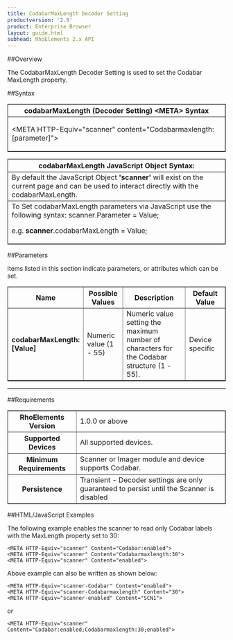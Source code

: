 ```yaml
---
title: CodabarMaxLength Decoder Setting
productversion: '2.5'
product: Enterprise Browser
layout: guide.html
subhead: RhoElements 2.x API
---
```


##Overview

The CodabarMaxLength Decoder Setting is used to set the Codabar MaxLength property.

##Syntax

<table class="facelift" style="width:100%" border="1" padding="5px"> <tr><th class="tableHeading">codabarMaxLength (Decoder Setting) &lt;META&gt; Syntax
</th></tr><tr><td class="clsSyntaxCells clsOddRow"><p>&lt;META HTTP-Equiv="scanner" content="Codabarmaxlength:[parameter]"&gt;</p></td></tr></table>
<table class="facelift" style="width:100%" border="1" padding="5px"> <tr><th class="tableHeading">codabarMaxLength JavaScript Object Syntax:</th></tr><tr><td class="clsSyntaxCells clsOddRow">
By default the JavaScript Object <b>'scanner'</b> will exist on the current page and can be used to interact directly with the codabarMaxLength.
</td></tr><tr><td class="clsSyntaxCells clsEvenRow">
To Set codabarMaxLength parameters via JavaScript use the following syntax: scanner.Parameter = Value;
<P />e.g. <b>scanner</b>.codabarMaxLength = Value;
</td></tr></table>

##Parameters


Items listed in this section indicate parameters, or attributes which can be set.
<table class="facelift" style="width:100%" border="1" padding="5px"> <col width="20%" /><col width="20%" /><col width="38%" /><col width="22%" /><tr><th class="tableHeading">Name</th><th class="tableHeading">Possible Values</th><th class="tableHeading">Description</th><th class="tableHeading">Default Value</th></tr><tr><td class="clsSyntaxCells clsOddRow"><b>codabarMaxLength:[Value]
</b></td><td class="clsSyntaxCells clsOddRow">Numeric value (1 - 55)</td><td class="clsSyntaxCells clsOddRow">Numeric value setting the maximum number of characters for the Codabar structure (1 - 55).</td><td class="clsSyntaxCells clsOddRow">Device specific</td></tr></table>
<table class="facelift" style="width:100%" border="1" padding="5px"> <col width="78%" /><col width="8%" /><col width="1%" /><col width="5%" /><col width="1%" /><col width="5%" /><col width="2%" /></table>





##Requirements

<table class="facelift" style="width:100%" border="1" padding="5px"> <tr><th class="tableHeading">RhoElements Version</th><td class="clsSyntaxCell clsEvenRow">1.0.0 or above
</td></tr><tr><th class="tableHeading">Supported Devices</th><td class="clsSyntaxCell clsOddRow">All supported devices.</td></tr><tr><th class="tableHeading">Minimum Requirements</th><td class="clsSyntaxCell clsOddRow">Scanner or Imager module and device supports Codabar.</td></tr><tr><th class="tableHeading">Persistence</th><td class="clsSyntaxCell clsEvenRow">Transient - Decoder settings are only guaranteed to persist until the Scanner is disabled</td></tr></table>


##HTML/JavaScript Examples

The following example enables the scanner to read only Codabar labels with the MaxLength property set to 30:

	<META HTTP-Equiv="scanner" Content="Codabar:enabled">
	<META HTTP-Equiv="scanner" Content="Codabarmaxlength:30">
	<META HTTP-Equiv="scanner" Content="enabled">
	
Above example can also be written as shown below:

	<META HTTP-Equiv="scanner-Codabar" Content="enabled">
	<META HTTP-Equiv="scanner-Codabarmaxlength" Content="30">
	<META HTTP-Equiv="scanner-enabled" Content="SCN1">
	
or

	<META HTTP-Equiv="scanner" Content="Codabar:enabled;Codabarmaxlength:30;enabled">
	





